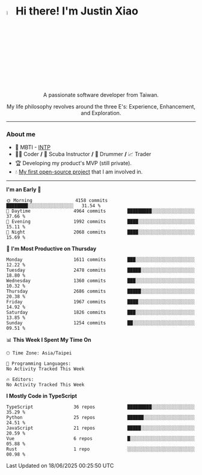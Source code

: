 # <img src="https://media.giphy.com/media/hvRJCLFzcasrR4ia7z/giphy.gif" width="5%">Hi there! I'm Justin Xiao
<p align="center">A passionate software developer from Taiwan.  </p>
<p align="center">My life philosophy revolves around the three E's: Experience, Enhancement, and Exploration.</p>

---
### About me
- 👀 MBTI - [INTP](https://www.16personalities.com/intp-personality)
- 👨‍💻 Coder **/** 🤿 Scuba Instructor **/** 🥁 Drummer **/** 📈 Trader
- 🏆 Developing my product's MVP (still private).
- 💧 [My first open-source project](https://github.com/Game-as-a-Service/Game-Lobby-Web) that I am involved in.

---
<!--START_SECTION:waka-->
**I'm an Early 🐤** 

```text
🌞 Morning                4158 commits        ████████░░░░░░░░░░░░░░░░░   31.54 % 
🌆 Daytime                4964 commits        █████████░░░░░░░░░░░░░░░░   37.66 % 
🌃 Evening                1992 commits        ████░░░░░░░░░░░░░░░░░░░░░   15.11 % 
🌙 Night                  2068 commits        ████░░░░░░░░░░░░░░░░░░░░░   15.69 % 
```
📅 **I'm Most Productive on Thursday** 

```text
Monday                   1611 commits        ███░░░░░░░░░░░░░░░░░░░░░░   12.22 % 
Tuesday                  2478 commits        █████░░░░░░░░░░░░░░░░░░░░   18.80 % 
Wednesday                1360 commits        ███░░░░░░░░░░░░░░░░░░░░░░   10.32 % 
Thursday                 2686 commits        █████░░░░░░░░░░░░░░░░░░░░   20.38 % 
Friday                   1967 commits        ████░░░░░░░░░░░░░░░░░░░░░   14.92 % 
Saturday                 1826 commits        ███░░░░░░░░░░░░░░░░░░░░░░   13.85 % 
Sunday                   1254 commits        ██░░░░░░░░░░░░░░░░░░░░░░░   09.51 % 
```


📊 **This Week I Spent My Time On** 

```text
🕑︎ Time Zone: Asia/Taipei

💬 Programming Languages: 
No Activity Tracked This Week

🔥 Editors: 
No Activity Tracked This Week
```

**I Mostly Code in TypeScript** 

```text
TypeScript               36 repos            █████████░░░░░░░░░░░░░░░░   35.29 % 
Python                   25 repos            ██████░░░░░░░░░░░░░░░░░░░   24.51 % 
JavaScript               21 repos            █████░░░░░░░░░░░░░░░░░░░░   20.59 % 
Vue                      6 repos             █░░░░░░░░░░░░░░░░░░░░░░░░   05.88 % 
Rust                     1 repo              ░░░░░░░░░░░░░░░░░░░░░░░░░   00.98 % 
```




 Last Updated on 18/06/2025 00:25:50 UTC
<!--END_SECTION:waka-->
